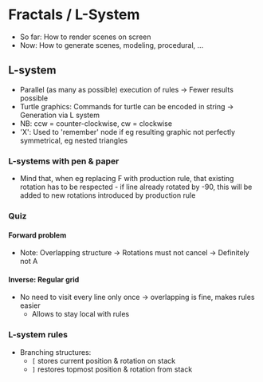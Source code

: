 # Fractals / L-System

- So far: How to render scenes on screen
- Now: How to generate scenes, modeling, procedural, ...

## L-system

- Parallel (as many as possible) execution of rules -> Fewer results possible
- Turtle graphics: Commands for turtle can be encoded in string -> Generation
  via L system
- NB: ccw = counter-clockwise, cw = clockwise
- 'X': Used to 'remember' node if eg resulting graphic not perfectly
  symmetrical, eg nested triangles

### L-systems with pen & paper

- Mind that, when eg replacing F with production rule, that existing rotation
  has to be respected - if line already rotated by -90, this will be added to
  new rotations introduced by production rule

### Quiz

#### Forward problem

- Note: Overlapping structure -> Rotations must not cancel -> Definitely not A

#### Inverse: Regular grid

- No need to visit every line only once -> overlapping is fine, makes rules easier
  - Allows to stay local with rules

### L-system rules

- Branching structures:
  - `[` stores current position & rotation on stack
  - `]` restores topmost position & rotation from stack
